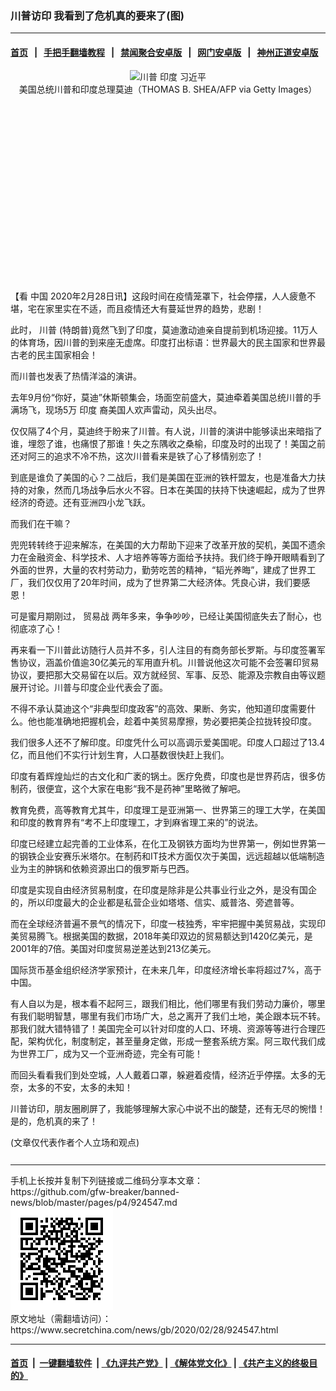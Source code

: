 ### 川普访印 我看到了危机真的要来了(图)
------------------------

#### [首页](https://github.com/gfw-breaker/banned-news/blob/master/README.md) &nbsp;&nbsp;|&nbsp;&nbsp; [手把手翻墙教程](https://github.com/gfw-breaker/guides/wiki) &nbsp;&nbsp;|&nbsp;&nbsp; [禁闻聚合安卓版](https://github.com/gfw-breaker/bn-android) &nbsp;&nbsp;|&nbsp;&nbsp; [网门安卓版](https://github.com/oGate2/oGate) &nbsp;&nbsp;|&nbsp;&nbsp; [神州正道安卓版](https://github.com/SzzdOgate/update) 



<div class="article_right" style="fone-color:#000">
 <p style="text-align: center;">
  <img alt="川普 印度 习近平" src="//img3.secretchina.com/pic/2020/2-26/p2635861a357828561-ss.jpg" style="height:337px; width:600px"/>
  <br>
   美国总统川普和印度总理莫迪（THOMAS B. SHEA/AFP via Getty Images）
   <span id="hideid" name="hideid" style="color:red;display:none;">
    <span href="https://www.secretchina.com">
    </span>
   </span>
  </br>
 </p>
 <div id="txt-mid1-t21-2017">
  <ins class="adsbygoogle" data-ad-client="ca-pub-1276641434651360" data-ad-slot="2451032099" style="display:inline-block;width:336px;height:280px">
  </ins>
  <div id="SC-22xxx">
  </div>
 </div>
 <p>
  【看
  <span href="https://www.secretchina.com" target="_blank">
   中国
  </span>
  2020年2月28日讯】这段时间在疫情笼罩下，社会停摆，人人疲惫不堪，宅在家里实在不适，而且疫情还大有蔓延世界的趋势，悲剧！
  <span id="hideid" name="hideid" style="color:red;display:none;">
   <span href="https://www.secretchina.com">
   </span>
  </span>
 </p>
 <p>
  此时，
  <span href="https://www.secretchina.com/news/gb/tag/川普" target="_blank">
   川普
  </span>
  (特朗普)竟然飞到了印度，莫迪激动迪亲自提前到机场迎接。11万人的体育场，因川普的到来座无虚席。印度打出标语：世界最大的民主国家和世界最古老的民主国家相会！
 </p>
 <p>
  而川普也发表了热情洋溢的演讲。
 </p>
 <p>
  去年9月份“你好，莫迪”休斯顿集会，场面空前盛大，莫迪牵着美国总统川普的手满场飞，现场5万
  <span href="https://www.secretchina.com/news/gb/tag/印度" target="_blank">
   印度
  </span>
  裔美国人欢声雷动，风头出尽。
 </p>
 <p>
  仅仅隔了4个月，莫迪终于盼来了川普。有人说，川普的演讲中能够读出来暗指了谁，埋怨了谁，也痛恨了那谁！失之东隅收之桑榆，印度及时的出现了！美国之前还对阿三的追求不冷不热，这次川普看来是铁了心了移情别恋了！
 </p>
 <p>
  到底是谁负了美国的心？二战后，我们是美国在亚洲的铁杆盟友，也是准备大力扶持的对象，然而几场战争后水火不容。日本在美国的扶持下快速崛起，成为了世界经济的奇迹。还有亚洲四小龙飞跃。
 </p>
 <p>
  而我们在干嘛？
 </p>
 <p>
  兜兜转转终于迎来解冻，在美国的大力帮助下迎来了改革开放的契机，美国不遗余力在金融资金、科学技术、人才培养等等方面给予扶持。我们终于睁开眼睛看到了外面的世界，大量的农村劳动力，勤劳吃苦的精神，“韬光养晦”，建成了世界工厂，我们仅仅用了20年时间，成为了世界第二大经济体。凭良心讲，我们要感恩！
 </p>
 <p>
  可是蜜月期刚过，
  <span href="https://www.secretchina.com/news/gb/tag/贸易战" target="_blank">
   贸易战
  </span>
  两年多来，争争吵吵，已经让美国彻底失去了耐心，也彻底凉了心！
 </p>
 <p>
  再来看一下川普此访随行人员并不多，引人注目的有商务部长罗斯。与印度签署军售协议，涵盖价值逾30亿美元的军用直升机。川普说他这次可能不会签署印贸易协议，要把那大交易留在以后。双方就经贸、军事、反恐、能源及宗教自由等议题展开讨论。川普与印度企业代表会了面。
 </p>
 <p>
  不得不承认莫迪这个“非典型印度政客”的高效、果断、务实，他知道印度需要什么。他也能准确地把握机会，趁着中美贸易摩擦，势必要把美企拉拢转投印度。
 </p>
 <center>
  <div style="max-width: 632px;height:180px; display: none; text-align: center; margin: 0 auto; overflow: hidden;overflow-x: hidden;">
   <div id="taboola-midarticle-thumbnails" style="max-width: 632px;height:180px;overflow: hidden;overflow-x: hidden;">
   </div>
  </div>
  <div>
   <ins class="adsbygoogle" data-ad-client="ca-pub-1276641434651360" data-ad-format="fluid" data-ad-layout="in-article" data-ad-slot="5164544770" style="display:block; text-align:center;">
   </ins>
  </div>
 </center>
 <p>
  我们很多人还不了解印度。印度凭什么可以高调示爱美国呢。印度人口超过了13.4亿，而且他们不实行计划生育，人口基数很快赶上我们。
 </p>
 <p>
  印度有着辉煌灿烂的古文化和广袤的锅土。医疗免费，印度也是世界药店，很多仿制药，很便宜，这个大家在电影“我不是药神”里略微了解吧。
 </p>
 <p>
  教育免费，高等教育尤其牛，印度理工是亚洲第一、世界第三的理工大学，在美国和印度的教育界有“考不上印度理工，才到麻省理工来的”的说法。
 </p>
 <p>
  印度已经建立起完善的工业体系，在化工及钢铁方面均为世界第一，例如世界第一的钢铁企业安赛乐米塔尔。在制药和IT技术方面仅次于美国，远远超越以低端制造业为主的肿锅和依赖资源出口的俄罗斯与巴西。
 </p>
 <p>
  印度是实现自由经济贸易制度，在印度是除非是公共事业行业之外，是没有国企的，所以印度最大的企业都是私营企业如塔塔、信实、威普洛、旁遮普等。
 </p>
 <p>
  而在全球经济普遍不景气的情况下，印度一枝独秀，牢牢把握中美贸易战，实现印美贸易腾飞。根据美国的数据，2018年美印双边的贸易额达到1420亿美元，是2001年的7倍。美国对印度贸易逆差达到213亿美元。
 </p>
 <p>
  国际货币基金组织经济学家预计，在未来几年，印度经济增长率将超过7%，高于中国。
 </p>
 <p>
  有人自以为是，根本看不起阿三，跟我们相比，他们哪里有我们劳动力廉价，哪里有我们聪明智慧，哪里有我们市场广大，总之离开了我们土地，美企跟本玩不转。那我们就大错特错了！美国完全可以针对印度的人口、环境、资源等等进行合理匹配，架构优化，制度制定，甚至量身定做，形成一整套系统方案。阿三取代我们成为世界工厂，成为又一个亚洲奇迹，完全有可能！
 </p>
 <p>
  而回头看看我们到处空城，人人戴着口罩，躲避着疫情，经济近乎停摆。太多的无奈，太多的不安，太多的未知！
 </p>
 <p>
  川普访印，朋友圈刷屏了，我能够理解大家心中说不出的酸楚，还有无尽的惋惜！是的，危机真的来了！
 </p>
 (文章仅代表作者个人立场和观点)
 <center>
  <div>
   <div id="txt-mid2-t22-2017" style="display: block;  max-height: 351px;  overflow: hidden;">
    <div id="SC-21xxx">
    </div>
    <ins class="adsbygoogle" data-ad-client="ca-pub-1276641434651360" data-ad-format="auto" data-ad-slot="4301710469" data-full-width-responsive="true" style="display:block">
    </ins>
   </div>
  </div>
 </center>
 <div style="padding-top:12px;">
 </div>
</div>

<hr/>
手机上长按并复制下列链接或二维码分享本文章：<br/>
https://github.com/gfw-breaker/banned-news/blob/master/pages/p4/924547.md <br/>
<a href='https://github.com/gfw-breaker/banned-news/blob/master/pages/p4/924547.md'><img src='https://github.com/gfw-breaker/banned-news/blob/master/pages/p4/924547.md.png'/></a> <br/>
原文地址（需翻墙访问）：https://www.secretchina.com/news/gb/2020/02/28/924547.html


------------------------
#### [首页](https://github.com/gfw-breaker/banned-news/blob/master/README.md) &nbsp;|&nbsp; [一键翻墙软件](https://github.com/gfw-breaker/nogfw/blob/master/README.md) &nbsp;| [《九评共产党》](https://github.com/gfw-breaker/9ping.md/blob/master/README.md#九评之一评共产党是什么) | [《解体党文化》](https://github.com/gfw-breaker/jtdwh.md/blob/master/README.md) | [《共产主义的终极目的》](https://github.com/gfw-breaker/gczydzjmd.md/blob/master/README.md)


<img src='http://gfw-breaker.win/banned-news/pages/p4/924547.md' width='0px' height='0px'/>